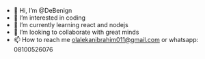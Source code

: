 - 👋 Hi, I’m @DeBenign
- 👀 I’m interested in coding
- 🌱 I’m currently learning react and nodejs
- 💞️ I’m looking to collaborate with great minds
- 📫 How to reach me olalekanibrahim011@gmail.com or whatsapp: 08100526076

<!---
DeBenign/DeBenign is a ✨ special ✨ repository because its `README.md` (this file) appears on your GitHub profile.
You can click the Preview link to take a look at your changes.
--->
